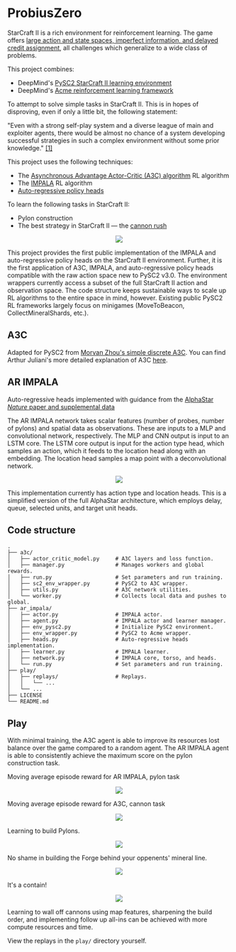 # ProbiusZero

StarCraft II is a rich environment for reinforcement learning. The game offers [large action and state spaces, imperfect information, and delayed credit assignment](https://arxiv.org/abs/1708.04782), all challenges which generalize to a wide class of problems.

This project combines:
* DeepMind's [PySC2 StarCraft II learning environment](https://github.com/deepmind/pysc2)
* DeepMind's [Acme reinforcement learning framework](https://github.com/deepmind/acme)

To attempt to solve simple tasks in StarCraft II. This is in hopes of disproving, even if only a little bit, the following statement:

"Even with a strong self-play system and a diverse league of main and exploiter agents, there would be almost no chance of a system developing successful strategies in such a complex environment without some prior knowledge." [\[1\]](https://deepmind.com/blog/article/AlphaStar-Grandmaster-level-in-StarCraft-II-using-multi-agent-reinforcement-learning)

This project uses the following techniques:

* The [Asynchronous Advantage Actor-Critic (A3C) algorithm](https://arxiv.org/abs/1602.01783) RL algorithm
* The [IMPALA](https://arxiv.org/abs/1802.01561) RL algorithm
* [Auto-regressive policy heads](https://arxiv.org/abs/1903.11524)

To learn the following tasks in StarCraft II:

* Pylon construction
* The best strategy in StarCraft II &mdash; the [cannon rush](https://liquipedia.net/starcraft2/Photon_Cannon_Rush)

<p align='center'>
  <img align='center' src='https://media.giphy.com/media/1r2wBGvOQjBu0/giphy.gif'>
</p>

This project provides the first public implementation of the IMPALA and auto-regressive policy heads on the StarCraft II environment. Further, it is the first application of A3C, IMPALA, and auto-regressive policy heads compatible with the raw action space new to PySC2 v3.0. The environment wrappers currently access a subset of the full StarCraft II action and observation space. The code structure keeps sustainable ways to scale up RL algorithms to the entire space in mind, however. Existing public PySC2 RL frameworks largely focus on minigames (MoveToBeacon, CollectMineralShards, etc.).

## A3C

Adapted for PySC2 from [Morvan Zhou's simple discrete A3C](https://github.com/MorvanZhou/pytorch-A3C). You can find Arthur Juliani's more detailed explanation of A3C [here](https://medium.com/emergent-future/simple-reinforcement-learning-with-tensorflow-part-8-asynchronous-actor-critic-agents-a3c-c88f72a5e9f2).

## AR IMPALA

Auto-regressive heads implemented with guidance from the [AlphaStar <i>Nature</i> paper and supplemental data](https://doi.org/10.1038/s41586-019-1724-z)

The AR IMPALA network takes scalar features (number of probes, number of pylons) and spatial data as observations. These are inputs to a MLP and convolutional network, respectively. The MLP and CNN output is input to an LSTM core. The LSTM core output is input for the action type head, which samples an action, which it feeds to the location head along with an embedding. The location head samples a map point with a deconvolutional network.

<p align='center'>
  <img src='play/ar_impala_network.png'>
</p>

This implementation currently has action type and location heads. This is a simplified version of the full AlphaStar architecture, which employs delay, queue, selected units, and target unit heads.

## Code structure

```
.
├── a3c/
│   ├── actor_critic_model.py     # A3C layers and loss function.
│   ├── manager.py                # Manages workers and global rewards.
│   ├── run.py                    # Set parameters and run training.
│   ├── sc2_env_wrapper.py        # PySC2 to A3C wrapper.
│   ├── utils.py                  # A3C network utilities.
│   └── worker.py                 # Collects local data and pushes to global.
├── ar_impala/
│   ├── actor.py                  # IMPALA actor.
│   ├── agent.py                  # IMPALA actor and learner manager.
│   ├── env_pysc2.py              # Initialize PySC2 environment.
│   ├── env_wrapper.py            # PySC2 to Acme wrapper.
│   ├── heads.py                  # Auto-regressive heads implementation.
│   ├── learner.py                # IMPALA learner.
│   ├── network.py                # IMPALA core, torso, and heads.
│   └── run.py                    # Set parameters and run training.
├── play/
│   ├── replays/                  # Replays.
│   │   └── ...
│   └── ...
├── LICENSE
└── README.md
```

## Play

With minimal training, the A3C agent is able to improve its resources lost balance over the game compared to a random agent. The AR IMPALA agent is able to consistently achieve the maximum score on the pylon construction task.

Moving average episode reward for AR IMPALA, pylon task

<p align='center'>
  <img align='center' src='play/ar_impala_moving_avg.png'>
</p>

Moving average episode reward for A3C, cannon task

<p align='center'>
  <img align='center' src='play/a3c_moving_avg.png'>
</p>

Learning to build Pylons.

<p align='center'>
  <img align='center' src='play/pylons.png'>
</p>

No shame in building the Forge behind your oppenents' mineral line.

<p align='center'>
  <img align='center' src='play/forge.png'>
</p>

It's a contain!

<p align='center'>
  <img align='center' src='play/ramp.png'>
</p>

Learning to wall off cannons using map features, sharpening the build order, and implementing follow up all-ins can be achieved with more compute resources and time.

View the replays in the `play/` directory yourself.
